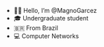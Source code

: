 - 💪🏽 Hello, I’m @MagnoGarcez
- 🎓 Undergraduate student
- 🇧🇷 From Brazil
- 💻 Computer Networks

<!---
MagnoGarcez/MagnoGarcez is a ✨ special ✨ repository because its `README.md` (this file) appears on your GitHub profile.
You can click the Preview link to take a look at your changes.
--->
